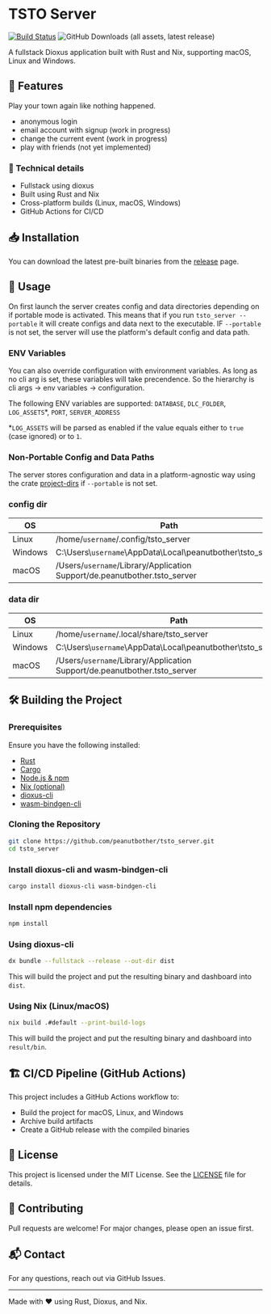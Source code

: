 # TSTO Server

[![Build Status](https://github.com/peanutbother/tsto_server/actions/workflows/release.yml/badge.svg?branch=main)](https://github.com/peanutbother/tsto_server/releases/latest) ![GitHub Downloads (all assets, latest release)](https://img.shields.io/github/downloads/peanutbother/tst_server/latest/total?label=Downloads)

A fullstack Dioxus application built with Rust and Nix, supporting macOS, Linux and Windows.

## 🚀 Features

Play your town again like nothing happened.

- anonymous login
- email account with signup (work in progress)
- change the current event (work in progress)
- play with friends (not yet implemented)

### 🔧 Technical details

- Fullstack using dioxus
- Built using Rust and Nix
- Cross-platform builds (Linux, macOS, Windows)
- GitHub Actions for CI/CD

## 📥 Installation

You can download the latest pre-built binaries from the [release](https://github.com/peanutbother/tsto_server/releases/latest) page.

## 📖 Usage

On first launch the server creates config and data directories depending on if portable mode is activated.
This means that if you run `tsto_server --portable` it will create configs and data next to the executable.
IF `--portable` is not set, the server will use the platform's default config and data path.

### ENV Variables

You can also override configuration with environment variables.
As long as no cli arg is set, these variables will take precendence.
So the hierarchy is cli args -> env variables -> configuration.

The following ENV variables are supported:
`DATABASE`, `DLC_FOLDER`, `LOG_ASSETS`*, `PORT`, `SERVER_ADDRESS`

*`LOG_ASSETS` will be parsed as enabled if the value equals either to `true` (case ignored) or to `1`.

### Non-Portable Config and Data Paths

The server stores configuration and data in a platform-agnostic way using the crate [project-dirs]() if `--portable` is not set.

### config dir

| OS | Path |
| --- | --- |
|Linux | /home/`username`/.config/tsto_server |
|Windows | C:\Users\\`username`\AppData\Local\peanutbother\tsto_server |
|macOS | /Users/`username`/Library/Application Support/de.peanutbother.tsto_server |

### data dir

| OS | Path |
| --- | --- |
|Linux | /home/`username`/.local/share/tsto_server |
|Windows | C:\Users\\`username`\AppData\Local\peanutbother\tsto_server\data |
|macOS | /Users/`username`/Library/Application Support/de.peanutbother.tsto_server |

## 🛠️ Building the Project

### Prerequisites

Ensure you have the following installed:

- [Rust](https://www.rust-lang.org/tools/install)
- [Cargo](https://doc.rust-lang.org/cargo/)
- [Node.js & npm](https://nodejs.org/)
- [Nix (optional)](https://nixos.org/download.html)
- [dioxus-cli](https://dioxuslabs.com/learn/0.6/getting_started/)
- [wasm-bindgen-cli](https://github.com/rustwasm/wasm-bindgen)

### Cloning the Repository

```sh
git clone https://github.com/peanutbother/tsto_server.git
cd tsto_server
```

### Install dioxus-cli and wasm-bindgen-cli

```sh
cargo install dioxus-cli wasm-bindgen-cli
```

### Install npm dependencies

```sh
npm install
```

### Using dioxus-cli

```sh
dx bundle --fullstack --release --out-dir dist
```

This will build the project and put the resulting binary and dashboard into `dist`.

### Using Nix (Linux/macOS)

```sh
nix build .#default --print-build-logs
```

This will build the project and put the resulting binary and dashboard into `result/bin`.

## 🏗️ CI/CD Pipeline (GitHub Actions)

This project includes a GitHub Actions workflow to:

- Build the project for macOS, Linux, and Windows
- Archive build artifacts
- Create a GitHub release with the compiled binaries

## 📜 License

This project is licensed under the MIT License. See the [LICENSE](./LICENSE.md) file for details.

## 🤝 Contributing

Pull requests are welcome! For major changes, please open an issue first.

## 📬 Contact

For any questions, reach out via GitHub Issues.

---

Made with ❤️ using Rust, Dioxus, and Nix.
